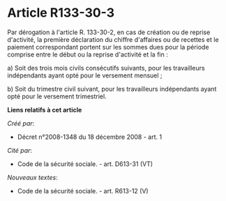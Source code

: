 # Article R133-30-3

Par dérogation à l'article R. 133-30-2, en cas de création ou de reprise d'activité, la première déclaration du chiffre
d'affaires ou de recettes et le paiement correspondant portent sur les sommes dues pour la période comprise entre le début ou
la reprise d'activité et la fin : 

a) Soit des trois mois civils consécutifs suivants, pour les travailleurs indépendants ayant opté pour le versement
mensuel ; 

b) Soit du trimestre civil suivant, pour les travailleurs indépendants ayant opté pour le versement trimestriel.

**Liens relatifs à cet article**

_Créé par_:

  - Décret n°2008-1348 du 18 décembre 2008 - art. 1

_Cité par_:

  - Code de la sécurité sociale. - art. D613-31 (VT)

_Nouveaux textes_:

  - Code de la sécurité sociale. - art. R613-12 (V)
